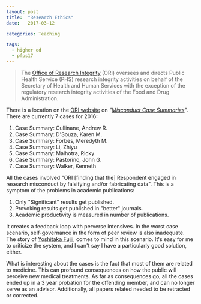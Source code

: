```yaml
---
layout: post
title:  "Research Ethics"
date:   2017-03-12

categories: Teaching

tags:
  - higher ed
  - pfps17
---
```


> The [Office of Research Integrity][1] (ORI) oversees and directs Public Health Service (PHS) research integrity activities on behalf of the Secretary of Health and Human Services with the exception of the regulatory research integrity activities of the Food and Drug Administration.

<!-- more -->

There is a location on the [ORI website][1] on *"[Misconduct Case Summaries][2]"*.
There are currently 7 cases for 2016:

1. Case Summary: Cullinane, Andrew R.
1. Case Summary: D'Souza, Karen M.
1. Case Summary: Forbes, Meredyth M.
1. Case Summary: Li, Zhiyu
1. Case Summary: Malhotra, Ricky
1. Case Summary: Pastorino, John G.
1. Case Summary: Walker, Kenneth

All the cases involved "ORI [finding that the] Respondent engaged in research misconduct by falsifying and/or fabricating data".
This is a symptom of the problems in academic publications:

1. Only "Significant" results get published.
2. Provoking results get published in "better" journals.
3. Academic productivity is measured in number of publications.

It creates a feedback loop with perverse intensives.
In the worst case scenario,
self-governance in the form of peer review is also inadequate.
The story of [Yoshitaka Fujii][3], comes to mind in this scenario.
It's easy for me to criticize the system,
and I can't say I have a particularly good solution, either.

What is interesting about the cases is the fact that most of them are related to medicine.
This can profound consequences on how the public will perceive new medical treatments.
As far as consequences go, all the cases ended up in a 3 year probation for the offending member,
and can no longer serve as an advisor.
Additionally, all papers related needed to be retracted or corrected.


[1]: https://ori.hhs.gov/
[2]: https://ori.hhs.gov/case_summary
[3]: https://en.wikipedia.org/wiki/Yoshitaka_Fujii
